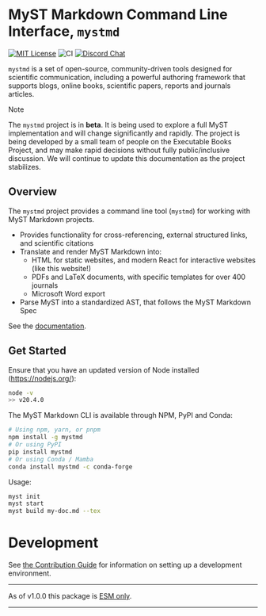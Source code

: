 # MyST Markdown Command Line Interface, `mystmd`

[![MIT License](https://img.shields.io/badge/license-MIT-blue.svg)](https://github.com/jupyter-book/mystmd/blob/main/LICENSE)
![CI](https://github.com/jupyter-book/mystmd/workflows/CI/badge.svg)
[![Discord Chat](https://img.shields.io/badge/discord-chat-blue?logo=discord&logoColor=white)](https://discord.mystmd.org)

`mystmd` is a set of open-source, community-driven tools designed for scientific communication, including a powerful authoring framework that supports blogs, online books, scientific papers, reports and journals articles.

> [!NOTE]
> The `mystmd` project is in **beta**. It is being used to explore a full MyST implementation and will change significantly and rapidly.
> The project is being developed by a small team of people on the Executable Books Project, and may make rapid decisions without fully public/inclusive discussion.
> We will continue to update this documentation as the project stabilizes.

## Overview

The `mystmd` project provides a command line tool (`mystmd`) for working with MyST Markdown projects.

- Provides functionality for cross-referencing, external structured links, and scientific citations
- Translate and render MyST Markdown into:
  - HTML for static websites, and modern React for interactive websites (like this website!)
  - PDFs and LaTeX documents, with specific templates for over 400 journals
  - Microsoft Word export
- Parse MyST into a standardized AST, that follows the MyST Markdown Spec

See the [documentation](https://mystmd.org/guide).

## Get Started

Ensure that you have an updated version of Node installed (<https://nodejs.org/>):

```bash
node -v
>> v20.4.0
```

The MyST Markdown CLI is available through NPM, PyPI and Conda:

```bash
# Using npm, yarn, or pnpm
npm install -g mystmd
# Or using PyPI
pip install mystmd
# Or using Conda / Mamba
conda install mystmd -c conda-forge
```

Usage:

```bash
myst init
myst start
myst build my-doc.md --tex
```

# Development

See [the Contribution Guide](CONTRIBUTING.md) for information on setting up a development environment.

---

As of v1.0.0 this package is [ESM only](https://gist.github.com/sindresorhus/a39789f98801d908bbc7ff3ecc99d99c).

---
